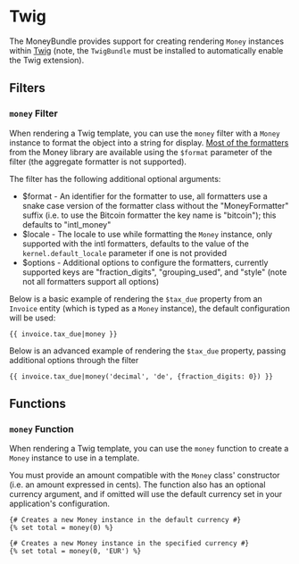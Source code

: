 # Twig

The MoneyBundle provides support for creating rendering `Money` instances within [Twig](https://twig.symfony.com/) (note, the `TwigBundle` must be installed to automatically enable the Twig extension).

## Filters

### `money` Filter

When rendering a Twig template, you can use the `money` filter with a `Money` instance to format the object into a string for display. [Most of the formatters](https://moneyphp.org/en/stable/features/formatting.html) from the Money library are available using the `$format` parameter of the filter (the aggregate formatter is not supported).

The filter has the following additional optional arguments:

- $format - An identifier for the formatter to use, all formatters use a snake case version of the formatter class without the "MoneyFormatter" suffix (i.e. to use the Bitcoin formatter the key name is "bitcoin"); this defaults to "intl_money"
- $locale - The locale to use while formatting the `Money` instance, only supported with the intl formatters, defaults to the value of the `kernel.default_locale` parameter if one is not provided
- $options - Additional options to configure the formatters, currently supported keys are "fraction_digits", "grouping_used", and "style" (note not all formatters support all options)

Below is a basic example of rendering the `$tax_due` property from an `Invoice` entity (which is typed as a `Money` instance), the default configuration will be used:

```twig
{{ invoice.tax_due|money }}
```

Below is an advanced example of rendering the `$tax_due` property, passing additional options through the filter

```twig
{{ invoice.tax_due|money('decimal', 'de', {fraction_digits: 0}) }}
```

## Functions

### `money` Function

When rendering a Twig template, you can use the `money` function to create a `Money` instance to use in a template.

You must provide an amount compatible with the `Money` class' constructor (i.e. an amount expressed in cents). The function also has an optional currency argument, and if omitted will use the default currency set in your application's configuration.

```twig
{# Creates a new Money instance in the default currency #}
{% set total = money(0) %}

{# Creates a new Money instance in the specified currency #}
{% set total = money(0, 'EUR') %}
```
